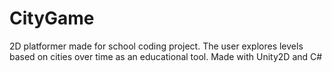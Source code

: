 # CityGame

2D platformer made for school coding project. The user explores levels based on cities over time as an educational tool. Made with Unity2D and C#
